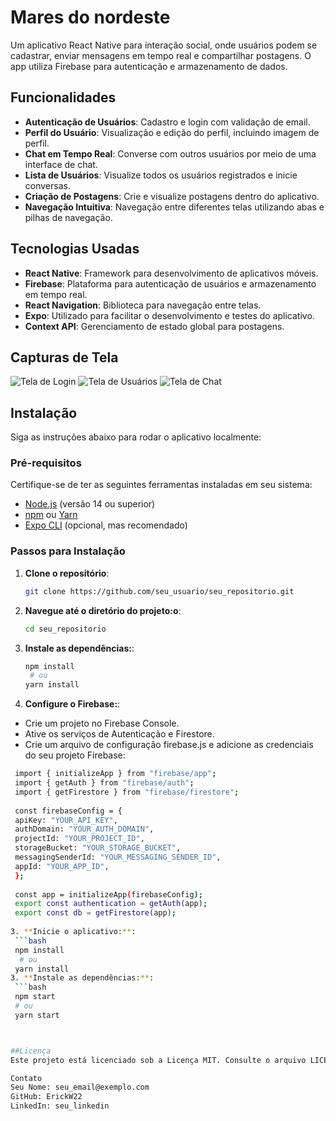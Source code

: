 # Mares do nordeste

Um aplicativo React Native para interação social, onde usuários podem se cadastrar, enviar mensagens em tempo real e compartilhar postagens. O app utiliza Firebase para autenticação e armazenamento de dados.

## Funcionalidades

- **Autenticação de Usuários**: Cadastro e login com validação de email.
- **Perfil do Usuário**: Visualização e edição do perfil, incluindo imagem de perfil.
- **Chat em Tempo Real**: Converse com outros usuários por meio de uma interface de chat.
- **Lista de Usuários**: Visualize todos os usuários registrados e inicie conversas.
- **Criação de Postagens**: Crie e visualize postagens dentro do aplicativo.
- **Navegação Intuitiva**: Navegação entre diferentes telas utilizando abas e pilhas de navegação.

## Tecnologias Usadas

- **React Native**: Framework para desenvolvimento de aplicativos móveis.
- **Firebase**: Plataforma para autenticação de usuários e armazenamento em tempo real.
- **React Navigation**: Biblioteca para navegação entre telas.
- **Expo**: Utilizado para facilitar o desenvolvimento e testes do aplicativo.
- **Context API**: Gerenciamento de estado global para postagens.

## Capturas de Tela

![Tela de Login](./assets/login.png)
![Tela de Usuários](./assets/user_list.png)
![Tela de Chat](./assets/chat.png)

## Instalação

Siga as instruções abaixo para rodar o aplicativo localmente:

### Pré-requisitos

Certifique-se de ter as seguintes ferramentas instaladas em seu sistema:

- [Node.js](https://nodejs.org/) (versão 14 ou superior)
- [npm](https://www.npmjs.com/) ou [Yarn](https://yarnpkg.com/)
- [Expo CLI](https://docs.expo.dev/get-started/installation/) (opcional, mas recomendado)

### Passos para Instalação

1. **Clone o repositório**:
   ```bash
   git clone https://github.com/seu_usuario/seu_repositorio.git
2. **Navegue até o diretório do projeto:o**:
   ```bash
   cd seu_repositorio
3. **Instale as dependências:**:
   ```bash
   npm install
    # ou
   yarn install
4. **Configure o Firebase:**:
 - Crie um projeto no Firebase Console.
 - Ative os serviços de Autenticação e Firestore.
 - Crie um arquivo de configuração firebase.js e adicione as credenciais do seu projeto Firebase:
  ```bash
   import { initializeApp } from "firebase/app";
   import { getAuth } from "firebase/auth";
   import { getFirestore } from "firebase/firestore";
    
   const firebaseConfig = {
   apiKey: "YOUR_API_KEY",
   authDomain: "YOUR_AUTH_DOMAIN",
   projectId: "YOUR_PROJECT_ID",
   storageBucket: "YOUR_STORAGE_BUCKET",
   messagingSenderId: "YOUR_MESSAGING_SENDER_ID",
   appId: "YOUR_APP_ID",
   };
    
   const app = initializeApp(firebaseConfig);
   export const authentication = getAuth(app);
   export const db = getFirestore(app);
   
3. **Inicie o aplicativo:**:
   ```bash
   npm install
    # ou
   yarn install
3. **Instale as dependências:**:
   ```bash
   npm start
   # ou
   yarn start



##Licença
Este projeto está licenciado sob a Licença MIT. Consulte o arquivo LICENSE para mais detalhes.

Contato
Seu Nome: seu_email@exemplo.com
GitHub: ErickW22
LinkedIn: seu_linkedin



